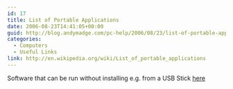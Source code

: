 ```yaml
---
id: 17
title: List of Portable Applications
date: 2006-08-23T14:41:05+00:00
guid: http://blog.andymadge.com/pc-help/2006/08/23/list-of-portable-applications/
categories:
  - Computers
  - Useful Links
link: http://en.wikipedia.org/wiki/List_of_portable_applications
---
```

Software that can be run without installing e.g. from a USB Stick [here](http://en.wikipedia.org/wiki/List_of_portable_applications)